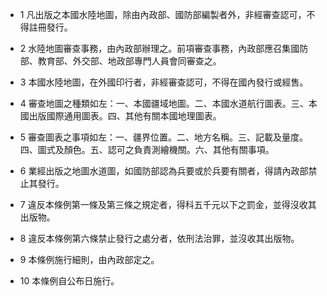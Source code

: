 * 1 凡出版之本國水陸地圖，除由內政部、國防部編製者外，非經審查認可，不得註冊發行。

* 2 水陸地圖審查事務，由內政部辦理之。前項審查事務，內政部應召集國防部、教育部、外交部、地政部專門人員會同審查之。

* 3 本國水陸地圖，在外國印行者，非經審查認可，不得在國內發行或經售。

* 4 審查地圖之種類如左：一、本國疆域地圖。二、本國水道航行圖表。三、本國出版國際通用圖表。四、其他有關本國地理圖表。

* 5 審查圖表之事項如左：一、疆界位置。二、地方名稱。三、記載及量度。四、圖式及顏色。五、認可之負責測繪機關。六、其他有關事項。

* 6 業經出版之地圖水道圖，如國防部認為兵要或於兵要有關者，得請內政部禁止其發行。

* 7 違反本條例第一條及第三條之規定者，得科五千元以下之罰金，並得沒收其出版物。

* 8 違反本條例第六條禁止發行之處分者，依刑法治罪，並沒收其出版物。

* 9 本條例施行細則，由內政部定之。

* 10 本條例自公布日施行。

